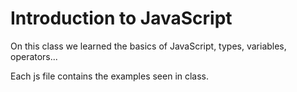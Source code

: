 # Introduction to JavaScript

On this class we learned the basics of JavaScript, types, variables, operators...

Each js file contains the examples seen in class.